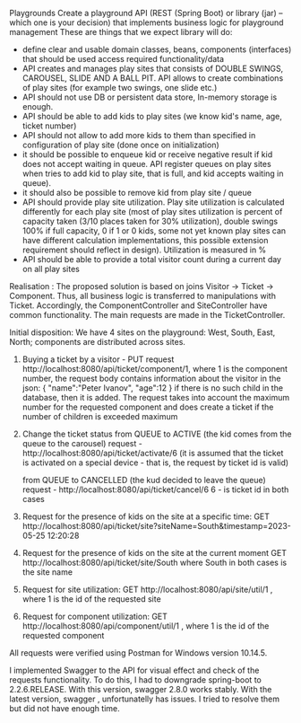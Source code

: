 Playgrounds
Create a playground API (REST (Spring Boot) or library (jar) – which one is your decision) that
implements business logic for playground management
These are things that we expect library will do:
- define clear and usable domain classes, beans, components (interfaces) that should be used
  access required functionality/data
- API creates and manages play sites that consists of DOUBLE SWINGS, CAROUSEL, SLIDE AND A BALL
  PIT. API allows to create combinations of play sites (for example two swings, one slide etc.)
- API should not use DB or persistent data store, In-memory storage is enough.
- API should be able to add kids to play sites (we know kid's name, age, ticket number)
- API should not allow to add more kids to them than specified in configuration of play site
  (done once on initialization)
- it should be possible to enqueue kid or receive negative result if kid does not accept waiting
  in queue. API register queues on play sites when tries to add kid to play site, that is full, and
  kid accepts waiting in queue).
- it should also be possible to remove kid from play site / queue
- API should provide play site utilization. Play site utilization is calculated differently for each
  play site (most of play sites utilization is percent of capacity taken (3/10 places taken for 30%
  utilization), double swings 100% if full capacity, 0 if 1 or 0 kids, some not yet known play sites
  can have different calculation implementations, this possible extension requirement should
  reflect in design). Utilization is measured in %
- API should be able to provide a total visitor count during a current day on all play sites


Realisation :
The proposed solution is based on joins Visitor -> Ticket -> Component.
Thus, all business logic is transferred to manipulations with Ticket.
Accordingly, the ComponentController and SiteController have common functionality.
The main requests are made in the TicketController.

Initial disposition:
We have 4 sites on the playground: West, South, East, North;
components are distributed across sites.


1. Buying a ticket by a visitor - PUT request http://localhost:8080/api/ticket/component/1,
   where 1 is the component number, the request body contains information about the visitor in the json:
   {
   "name":"Peter Ivanov",
   "age":12
   }
   if there is no such child in the database, then it is added.
   The request takes into account the maximum number for the requested component and does create a ticket if the number of children is exceeded maximum

2. Change the ticket status from QUEUE to ACTIVE (the kid comes from the queue to the carousel)
   request - http://localhost:8080/api/ticket/activate/6
   (it is assumed that the ticket is activated on a special device -
   that is, the request by ticket id is valid)

    from QUEUE to CANCELLED (the kud decided to leave the queue)
request - http://localhost:8080/api/ticket/cancel/6
    6 - is ticket id in both cases

3. Request for the presence of kids on the site at a specific time:
   GET http://localhost:8080/api/ticket/site?siteName=South&timestamp=2023-05-25 12:20:28

4. Request for the presence of kids on the site at the current moment
   GET http://localhost:8080/api/ticket/site/South
   where South in both cases is the site name
5. Request for site utilization:
      GET http://localhost:8080/api/site/util/1 , where 1 is the id of the requested site

6. Request for component utilization:
   GET http://localhost:8080/api/component/util/1 , where 1 is the id of the requested component

All requests were verified using Postman for Windows version 10.14.5.

I implemented Swagger to the API for visual effect and check of the requests functionality.
To do this, I had to downgrade spring-boot to 2.2.6.RELEASE. With this version, swagger 2.8.0 works stably.
With the latest version, swagger , unfortunatelly has issues. I tried to resolve them but did not have enough time.
